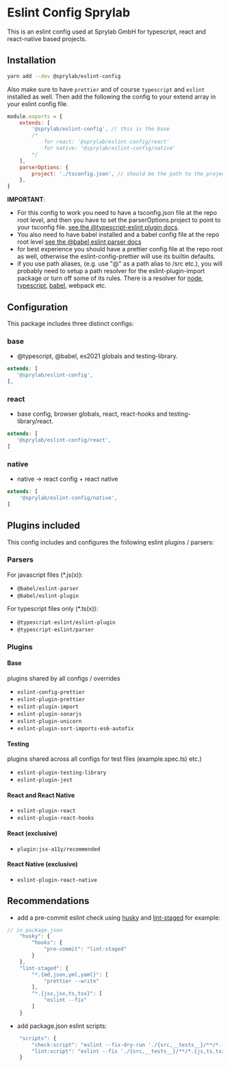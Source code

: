 # Eslint Config Sprylab

This is an eslint config used at Sprylab GmbH for typescript, react and react-native based projects.

## Installation

```bash
yarn add --dev @sprylab/eslint-config
```

Also make sure to have `prettier` and of course `typescript` and `eslint` installed as well.
Then add the following the config to your extend array in your eslint config file.

```js
module.exports = {
    extends: [
        '@sprylab/eslint-config', // this is the base
        /* 
			for react: '@sprylab/eslint-config/react'
			for native: '@sprylab/eslint-config/native'
		*/
    ],
    parserOptions: {
        project: './tsconfig.json', // should be the path to the projects tsconfig.json
    },
}
```

**IMPORTANT**:

-   For this config to work you need to have a tsconfig.json file at the repo root level, and then you have to set the parserOptions.project to point to your tsconfig file. [see the @typescript-eslint plugin docs](https://www.npmjs.com/package/@typescript-eslint/eslint-plugin).
-   You also need to have babel installed and a babel config file at the repo root level [see the @babel eslint parser docs](https://www.npmjs.com/package/@babel/eslint-parser)
-   for best experience you should have a prettier config file at the repo root as well, otherwise the eslint-config-prettier will use its builtin defaults.
-   if you use path aliases, (e.g. use "@" as a path alias to /src etc.), you will probably need to setup a path resolver for the eslint-plugin-import package or turn off some of its rules. There is a resolver for [node](https://www.npmjs.com/package/eslint-import-resolver-node), [typescript](https://www.npmjs.com/package/eslint-import-resolver-typescript), [babel](https://www.npmjs.com/package/eslint-import-resolver-babel-module), webpack etc.

## Configuration

This package includes three distinct configs:

### base

-   @typescript, @babel, es2021 globals and testing-library.

```js
extends: [
   '@sprylab/eslint-config',
],
```

### react

-   base config, browser globals, react, react-hooks and testing-library/react.

```js
extends: [
   '@sprylab/eslint-config/react',
]
```

### native

-   native -> react config + react native

```js
extends: [
    '@sprylab/eslint-config/native',
]
```

## Plugins included

This config includes and configures the following eslint plugins / parsers:

### Parsers

For javascript files (\*.js(x)):

-   `@babel/eslint-parser`
-   `@babel/eslint-plugin`

For typescript files only (\*.ts(x)):

-   `@typescript-eslint/eslint-plugin`
-   `@typescript-eslint/parser`

### Plugins

#### Base

plugins shared by all configs / overrides

-   `eslint-config-prettier`
-   `eslint-plugin-prettier`
-   `eslint-plugin-import`
-   `eslint-plugin-sonarjs`
-   `eslint-plugin-unicorn`
-   `eslint-plugin-sort-imports-es6-autofix`

#### Testing

plugins shared across all configs for test files (example.spec.ts) etc.)

-   `eslint-plugin-testing-library`
-   `eslint-plugin-jest`

#### React and React Native

-   `eslint-plugin-react`
-   `eslint-plugin-react-hooks`

#### React (exclusive)

-   `plugin:jsx-a11y/recommended`

#### React Native (exclusive)

-   `eslint-plugin-react-native`

## Recommendations

-   add a pre-commit eslint check using [husky](https://www.npmjs.com/package/husky) and [lint-staged](https://github.com/okonet/lint-staged) for example:

```js
// in package.json
	"husky": {
		"hooks": {
			"pre-commit": "lint-staged"
		}
	},
	"lint-staged": {
		"*.{md,json,yml,yaml}": [
			"prettier --write"
		],
		"*.{jsx,jsx,ts,tsx}": [
			"eslint --fix"
		]
	}
```

-   add package.json eslint scripts:

```js
    "scripts": {
		"check:script": "eslint --fix-dry-run './{src,__tests__}/**/*.{js,ts,tsx}'",
		"lint:script": "eslint --fix './{src,__tests__}/**/*.{js,ts,tsx}'",
	}
```
